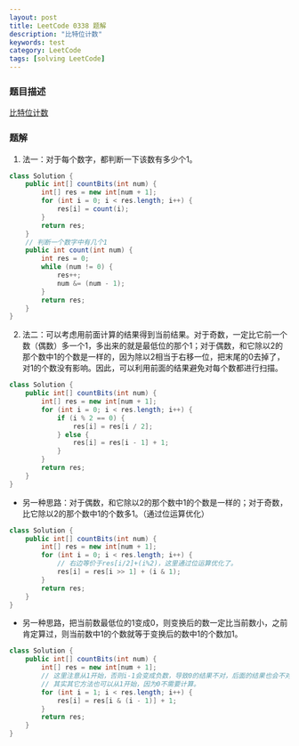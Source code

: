 ```yaml
---
layout: post
title: LeetCode 0338 题解
description: "比特位计数"
keywords: test
category: LeetCode
tags: [solving LeetCode]
---
```


### 题目描述
[比特位计数](https://leetcode-cn.com/problems/counting-bits/)

### 题解
1. 法一：对于每个数字，都判断一下该数有多少个1。
```java
class Solution {
    public int[] countBits(int num) {
        int[] res = new int[num + 1];
        for (int i = 0; i < res.length; i++) {
            res[i] = count(i);
        }
        return res;
    }
    // 判断一个数字中有几个1
    public int count(int num) {
        int res = 0;
        while (num != 0) {
            res++;
            num &= (num - 1);
        }
        return res;
    }
}
```
2. 法二：可以考虑用前面计算的结果得到当前结果。对于奇数，一定比它前一个数（偶数）多一个1，多出来的就是最低位的那个1；对于偶数，和它除以2的那个数中1的个数是一样的，因为除以2相当于右移一位，把末尾的0去掉了，对1的个数没有影响。因此，可以利用前面的结果避免对每个数都进行扫描。
```java
class Solution {
    public int[] countBits(int num) {
        int[] res = new int[num + 1];
        for (int i = 0; i < res.length; i++) {
            if (i % 2 == 0) {
                res[i] = res[i / 2];
            } else {
                res[i] = res[i - 1] + 1;
            }
        }
        return res;
    }
}
```
* 另一种思路：对于偶数，和它除以2的那个数中1的个数是一样的；对于奇数，比它除以2的那个数中1的个数多1。（通过位运算优化）
```java
class Solution {
    public int[] countBits(int num) {
        int[] res = new int[num + 1];
        for (int i = 0; i < res.length; i++) {
            // 右边等价于res[i/2]+(i%2)，这里通过位运算优化了。
            res[i] = res[i >> 1] + (i & 1);
        }
        return res;
    }
}
```
* 另一种思路，把当前数最低位的1变成0，则变换后的数一定比当前数小，之前肯定算过，则当前数中1的个数就等于变换后的数中1的个数加1。
```java
class Solution {
    public int[] countBits(int num) {
        int[] res = new int[num + 1];
        // 这里注意从1开始，否则i-1会变成负数，导致0的结果不对，后面的结果也会不对。
        // 其实其它方法也可以从1开始，因为0不需要计算。
        for (int i = 1; i < res.length; i++) {
            res[i] = res[i & (i - 1)] + 1;
        }
        return res;
    }
}
```